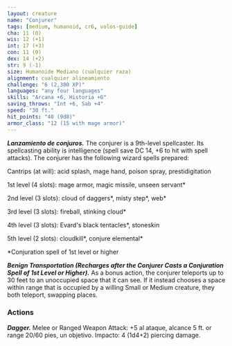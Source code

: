 ```yaml
---
layout: creature
name: "Conjurer"
tags: [medium, humanoid, cr6, volos-guide]
cha: 11 (0)
wis: 12 (+1)
int: 17 (+3)
con: 11 (0)
dex: 14 (+2)
str: 9 (-1)
size: Humanoide Mediano (cualquier raza)
alignment: cualquier alineamiento
challenge: "6 (2,300 XP)"
languages: "any four languages"
skills: "Arcana +6, Historia +6"
saving_throws: "Int +6, Sab +4"
speed: "30 ft."
hit_points: "40 (9d8)"
armor_class: "12 (15 with mage armor)"
---
```


***Lanzamiento de conjuros.*** The conjurer is a 9th-level spellcaster. Its spellcasting ability is intelligence (spell save DC 14, +6 to hit with spell attacks). The conjurer has the following wizard spells prepared:

Cantrips (at will): acid splash, mage hand, poison spray, prestidigitation

1st level (4 slots): mage armor, magic missile, unseen servant*

2nd level (3 slots): cloud of daggers*, misty step*, web*

3rd level (3 slots): fireball, stinking cloud*

4th level (3 slots): Evard's black tentacles*, stoneskin

5th level (2 slots): cloudkill*, conjure elemental*

*Conjuration spell of 1st level or higher

***Benign Transportation (Recharges after the Conjurer Casts a Conjuration Spell of 1st Level or Higher).*** As a bonus action, the conjurer teleports up to 30 feet to an unoccupied space that it can see. If it instead chooses a space within range that is occupied by a willing Small or Medium creature, they both teleport, swapping places.

### Actions

***Dagger.*** Melee or Ranged Weapon Attack: +5 al ataque, alcance 5 ft. or range 20/60 pies, un objetivo. Impacto: 4 (1d4+2) piercing damage.